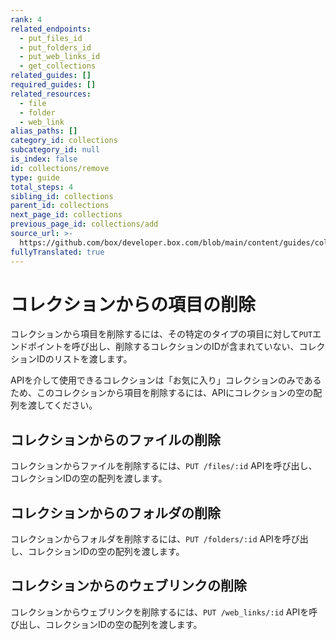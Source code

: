 ```yaml
---
rank: 4
related_endpoints:
  - put_files_id
  - put_folders_id
  - put_web_links_id
  - get_collections
related_guides: []
required_guides: []
related_resources:
  - file
  - folder
  - web_link
alias_paths: []
category_id: collections
subcategory_id: null
is_index: false
id: collections/remove
type: guide
total_steps: 4
sibling_id: collections
parent_id: collections
next_page_id: collections
previous_page_id: collections/add
source_url: >-
  https://github.com/box/developer.box.com/blob/main/content/guides/collections/remove.md
fullyTranslated: true
---
```

# コレクションからの項目の削除

コレクションから項目を削除するには、その特定のタイプの項目に対して`PUT`エンドポイントを呼び出し、削除するコレクションのIDが含まれていない、コレクションIDのリストを渡します。

<Message warning>

APIを介して使用できるコレクションは「お気に入り」コレクションのみであるため、このコレクションから項目を削除するには、APIにコレクションの空の配列を渡してください。

</Message>

## コレクションからのファイルの削除

コレクションからファイルを削除するには、`PUT /files/:id` APIを呼び出し、コレクションIDの空の配列を渡します。

<Samples id="put_files_id" variant="remove_from_collection">

</Samples>

## コレクションからのフォルダの削除

コレクションからフォルダを削除するには、`PUT /folders/:id` APIを呼び出し、コレクションIDの空の配列を渡します。

<Samples id="put_folders_id" variant="remove_from_collection">

</Samples>

## コレクションからのウェブリンクの削除

コレクションからウェブリンクを削除するには、`PUT /web_links/:id` APIを呼び出し、コレクションIDの空の配列を渡します。

<Samples id="put_web_links_id" variant="remove_from_collection">

</Samples>

